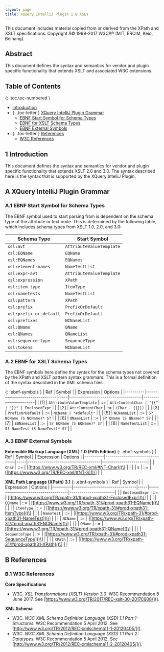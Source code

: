 ```yaml
---
layout: page
title: XQuery IntelliJ Plugin 1.8 XSLT
---
```


This document includes material copied from or derived from the XPath
and XSLT specifications. Copyright Â© 1999-2017 W3CÂ® (MIT, ERCIM, Keio,
Beihang).

## Abstract
This document defines the syntax and semantics for vendor and plugin specific
functionality that extends XSLT and associated W3C extensions.

## Table of Contents

{: .toc.toc-numbered }
- [Introduction](#1-introduction)
- {: .toc-letter } [XQuery IntelliJ Plugin Grammar](#a-xquery-intellij-plugin-grammar)
  - [EBNF Start Symbol for Schema Types](#a1-ebnf-start-symbol-for-schema-types)
  - [EBNF for XSLT Schema Types](#a2-ebnf-for-xslt-schema-types)
  - [EBNF External Symbols](#a3-ebnf-external-symbols)
- {: .toc-letter } [References](#b-references)
  - [W3C References](#b1-w3c-references)

## 1 Introduction
This document defines the syntax and semantics for vendor and plugin specific
functionality that extends XSLT 2.0 and 3.0. The syntax described here is the
syntax that is supported by the XQuery IntelliJ Plugin.

## A XQuery IntelliJ Plugin Grammar

### A.1 EBNF Start Symbol for Schema Types
The EBNF symbol used to start parsing from is dependent on the schema type of the
attribute or text node. This is determined by the following table, which includes
schema types from XSLT 1.0, 2.0, and 3.0:

| Schema Type             | Start Symbol             |
|-------------------------|--------------------------|
| `xsl:avt`               | `AttributeValueTemplate` |
| `xsl:EQName`            | `EQName`                 |
| `xsl:EQNames`           | `EQNames`                |
| `xsl:element-names`     | `NameTestList`           |
| `xsl:expr-avt`          | `AttributeValueTemplate` |
| `xsl:expression`        | `XPath`                  |
| `xsl:item-type`         | `ItemType`               |
| `xsl:nametests`         | `NameTestList`           |
| `xsl:pattern`           | `XPath`                  |
| `xsl:prefix`            | `PrefixOrDefault`        |
| `xsl:prefix-or-default` | `PrefixOrDefault`        |
| `xsl:prefixes`          | `NCNameList`             |
| `xsl:QName`             | `QName`                  |
| `xsl:QNames`            | `QNameList`              |
| `xsl:sequence-type`     | `SequenceType`           |
| `xsl:tokens`            | `NCNameList`             |

### A.2 EBNF for XSLT Schema Types
The EBNF symbols here define the syntax for the schema types not covered by the
XPath and XSLT pattern syntax grammars. This is a formal definition of the syntax
described in the XML schema files.

{: .ebnf-symbols }
| Ref      | Symbol                         |     | Expression                          | Options               |
|----------|--------------------------------|-----|-------------------------------------|-----------------------|
| \[1\]    | `AttributeValueTemplate`       | ::= | `AttrContentChar | "{{" | "}}" | EnclosedExpr` |            |
| \[2\]    | `AttrContentChar`              | ::= | `(Char - [{}])`                     |                       |
| \[3\]    | `PrefixOrDefault`              | ::= | `NCName | "#default"`               |                       |
| \[5\]    | `NCNameList`                   | ::= | `S? NCName (S NCName)* S?`          |                       |
| \[6\]    | `QNameList`                    | ::= | `S? QName (S QName)* S?`            |                       |
| \[7\]    | `EQNameList`                   | ::= | `S? EQName (S EQName)* S?`          |                       |
| \[8\]    | `NameTestList`                 | ::= | `S? NameTest (S NameTest)* S?`      |                       |

### A.3 EBNF External Symbols

__Extensible Markup Language (XML) 1.0 (Fifth Edition)__
{: .ebnf-symbols }
| Ref      | Symbol                         |     | Expression                          | Options               |
|----------|--------------------------------|-----|-------------------------------------|-----------------------|
|          | `Char`                         | ::= | \[[https://www.w3.org/TR/REC-xml/#NT-Char]()\] |            |
|          | `S`                            | ::= | \[[https://www.w3.org/TR/REC-xml/#NT-S]()\] |               |

__XML Path Language (XPath) 3.1__
{: .ebnf-symbols }
| Ref      | Symbol                         |     | Expression                          | Options               |
|----------|--------------------------------|-----|-------------------------------------|-----------------------|
|          | `EnclosedExpr`                 | ::= | \[[https://www.w3.org/TR/xpath-31/#prod-xpath31-EnclosedExpr]()\] | |
|          | `EQName`                       | ::= | \[[https://www.w3.org/TR/xpath-31/#prod-xpath31-EQName]()\] | |
|          | `ItemType`                     | ::= | \[[https://www.w3.org/TR/xpath-31/#prod-xpath31-ItemType]()\] | |
|          | `NameTest`                     | ::= | \[[https://www.w3.org/TR/xpath-31/#prod-xpath31-NameTest]()\] | |
|          | `NCName`                       | ::= | \[[https://www.w3.org/TR/xpath-31/#prod-xpath31-NCName]()\] | |
|          | `QName`                        | ::= | \[[https://www.w3.org/TR/xpath-31/#prod-xpath31-QName]()\] | |
|          | `SequenceType`                 | ::= | \[[https://www.w3.org/TR/xpath-31/#prod-xpath31-SequenceType]()\] | |
|          | `XPath`                        | ::= | \[[https://www.w3.org/TR/xpath-31/#prod-xpath31-XPath]()\] | |

## B References

### B.1 W3C References
__Core Specifications__
*  W3C. *XSL Transformations (XSLT) Version 3.0*. W3C Recommendation 8 June 2017.
   See [https://www.w3.org/TR/2017/REC-xslt-30-20170608/]().

__XML Schema__
*  W3C. *W3C XML Schema Definition Language (XSD) 1.1 Part 1: Structures*. W3C
   Recommendation 5 April 2012. See
   [http://www.w3.org/TR/2012/REC-xmlschema11-1-20120405/]().
*  W3C. *W3C XML Schema Definition Language (XSD) 1.1 Part 2: Datatypes*. W3C
   Recommendation 5 April 2012. See
   [http://www.w3.org/TR/2012/REC-xmlschema11-2-20120405/]().
